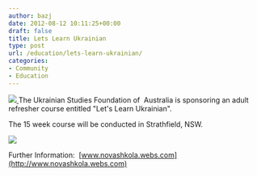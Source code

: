 ```yaml
---
author: bazj
date: 2012-08-12 10:11:25+00:00
draft: false
title: Lets Learn Ukrainian
type: post
url: /education/lets-learn-ukrainian/
categories:
- Community
- Education
---
```


[![](http://www.ozeukes.com/wp-content/uploads/2012/08/Ukrainian-Studies-Foundation-of-Australia-thumb.jpg)
](http://www.ozeukes.com/wp-content/uploads/2012/08/Ukrainian-Studies-Foundation-of-Australia-thumb.jpg)The Ukrainian Studies Foundation of  Australia is sponsoring an adult refresher course entitled "Let's Learn Ukrainian".

The 15 week course will be conducted in Strathfield, NSW.

[![](http://www.ozeukes.com/wp-content/uploads/2012/08/lets-learn2-ad.jpg)
](http://www.ozeukes.com/wp-content/uploads/2012/08/lets-learn2-ad.jpg)

Further Information:  [www.novashkola.webs.com](http://www.novashkola.webs.com)


